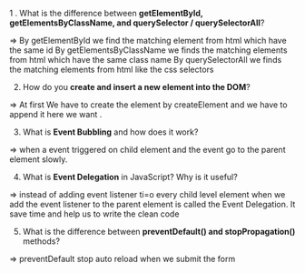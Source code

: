 
1 . What is the difference between **getElementById, getElementsByClassName, and querySelector / querySelectorAll**?
 
=> By getElementById we find the matching element from html which have the same id
   By getElementsByClassName we finds the matching elements from html which have the same class name
    By querySelectorAll we finds the matching elements from html like the css selectors
   
2. How do you **create and insert a new element into the DOM**?

=> At first We have to create the element by createElement and we have to append it here we want .


3. What is **Event Bubbling** and how does it work?

=> when a event triggered on child element and the event go to the parent element slowly.

4. What is **Event Delegation** in JavaScript? Why is it useful?

=> instead of  adding event listener ti=o every child level element when we add the event listener to the parent element is called the Event Delegation. It save time and help us to write the clean code


5. What is the difference between **preventDefault() and stopPropagation()** methods?

=> preventDefault stop auto reload when we submit the form 